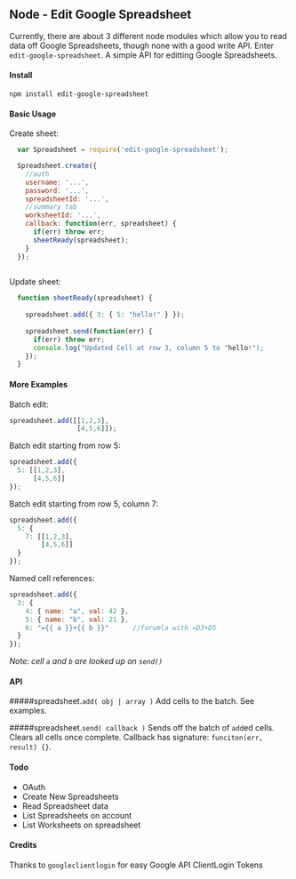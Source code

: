 ## Node - Edit Google Spreadsheet

Currently, there are about 3 different node modules which allow you to read data off Google Spreadsheets, though none with a good write API. Enter `edit-google-spreadsheet`. A simple API for editting Google Spreadsheets.

#### Install
```
npm install edit-google-spreadsheet
```

#### Basic Usage

Create sheet:

``` js
  var Spreadsheet = require('edit-google-spreadsheet');

  Spreadsheet.create({
    //auth
    username: '...',
    password: '...',
    spreadsheetId: '...',
    //summary tab
    worksheetId: '...',
    callback: function(err, spreadsheet) {
      if(err) throw err;
      sheetReady(spreadsheet);
    }
  });
  
```

Update sheet:

``` js
  function sheetReady(spreadsheet) {
  
    spreadsheet.add({ 3: { 5: "hello!" } });
  
    spreadsheet.send(function(err) {
      if(err) throw err;
      console.log("Updated Cell at row 3, column 5 to "hello!");
    });
  }
```


#### More Examples

Batch edit:

``` js
spreadsheet.add([[1,2,3],
                 [4,5,6]]);
```

Batch edit starting from row 5:

``` js
spreadsheet.add({
  5: [[1,2,3],
      [4,5,6]]
});
```

Batch edit starting from row 5, column 7:

``` js
spreadsheet.add({
  5: {
    7: [[1,2,3],
        [4,5,6]]
  }
});
```

Named cell references:
``` js
spreadsheet.add({
  3: {
    4: { name: "a", val: 42 },
    5: { name: "b", val: 21 },
    6: "={{ a }}+{{ b }}"      //forumla with =D3+D5
  }
});
```
*Note: cell `a` and `b` are looked up on `send()`*


#### API

#####spreadsheet.`add( obj | array )`
Add cells to the batch. See examples.

#####spreadsheet.`send( callback )`
Sends off the batch of `add`ed cells. Clears all cells once complete. Callback has signature: `funciton(err, result) {}`.

#### Todo

* OAuth
* Create New Spreadsheets
* Read Spreadsheet data
* List Spreadsheets on account
* List Worksheets on spreadsheet

#### Credits

Thanks to `googleclientlogin` for easy Google API ClientLogin Tokens

